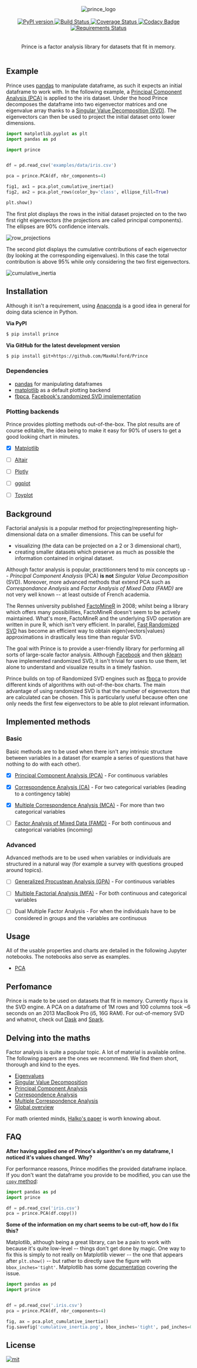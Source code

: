 <div align="center">
  <img src="doc/img/logo.png" alt="prince_logo"/>
</div>

<br/>

<div align="center">
  <a href="https://badge.fury.io/py/prince">
    <img src="https://badge.fury.io/py/prince.svg?style=flat-square" alt="PyPI version"/>
  </a>
  <a href="https://travis-ci.org/MaxHalford/Prince?branch=master">
    <img src="https://travis-ci.org/MaxHalford/Prince.svg?branch=master&style=flat-square" alt="Build Status"/>
  </a>
  <a href="https://coveralls.io/github/MaxHalford/Prince?branch=master">
    <img src="https://coveralls.io/repos/github/MaxHalford/Prince/badge.svg?branch=master&style=flat-square" alt="Coverage Status"/>
  </a>
  <a href="https://www.codacy.com/app/maxhalford25/Prince?utm_source=github.com&utm_medium=referral&utm_content=MaxHalford/Prince&utm_campaign=Badge_Grade">
    <img src="https://api.codacy.com/project/badge/Grade/d58aa963d6fa425b97d2b9364aecbba1?style=flat-square" alt="Codacy Badge"/>
  </a>
  <a href="https://requires.io/github/MaxHalford/Prince/requirements/?branch=master">
    <img src="https://requires.io/github/MaxHalford/Prince/requirements.svg?branch=master&style=flat-square" alt="Requirements Status"/>
  </a>
</div>

<br/>

<br/>
<div align="center">Prince is a factor analysis library for datasets that fit in memory.</div>
<br/>


## Example

Prince uses [pandas](http://pandas.pydata.org/) to manipulate dataframe, as such it expects an initial dataframe to work with. In the following example, a [Principal Component Analysis (PCA)](https://www.wikiwand.com/en/Principal_component_analysis) is applied to the iris dataset. Under the hood Prince decomposes the dataframe into two eigenvector matrices and one eigenvalue array thanks to a [Singular Value Decomposition (SVD)](https://www.wikiwand.com/en/Singular_value_decomposition). The eigenvectors can then be used to project the initial dataset onto lower dimensions.

```python
import matplotlib.pyplot as plt
import pandas as pd

import prince


df = pd.read_csv('examples/data/iris.csv')

pca = prince.PCA(df, nbr_components=4)

fig1, ax1 = pca.plot_cumulative_inertia()
fig2, ax2 = pca.plot_rows(color_by='class', ellipse_fill=True)

plt.show()
```

The first plot displays the rows in the initial dataset projected on to the two first right eigenvectors (the projections are called principal components). The ellipses are 90% confidence intervals.

![row_projections](doc/img/row_projections.png)

The second plot displays the cumulative contributions of each eigenvector (by looking at the corresponding eigenvalues). In this case the total contribution is above 95% while only considering the two first eigenvectors.

![cumulative_inertia](doc/img/cumulative_inertia.png)


## Installation

Although it isn't a requirement, using [Anaconda](https://www.continuum.io/downloads) is a good idea in general for doing data science in Python.

**Via PyPI**

```sh
$ pip install prince
```

**Via GitHub for the latest development version**

```sh
$ pip install git+https://github.com/MaxHalford/Prince
```

### Dependencies

- [pandas](http://pandas.pydata.org/) for manipulating dataframes
- [matplotlib](http://matplotlib.org/) as a default plotting backend
- [fbpca](http://fbpca.readthedocs.org/en/latest/), [Facebook's randomized SVD implementation](https://research.facebook.com/blog/fast-randomized-svd/)

### Plotting backends

Prince provides plotting methods out-of-the-box. The plot results are of course editable, the idea being to make it easy for 90% of users to get a good looking chart in minutes.

- [X] [Matplotlib](http://matplotlib.org/)
- [ ] [Altair](https://altair-viz.github.io/)
- [ ] [Plotly](https://plot.ly/)
- [ ] [ggplot](http://ggplot.yhathq.com/)
- [ ] [Toyplot](https://toyplot.readthedocs.io/en/stable/)


## Background

Factorial analysis is a popular method for projecting/representing high-dimensional data on a smaller dimensions. This can be useful for

- visualizing (the data can be projected on a 2 or 3 dimensional chart),
- creating smaller datasets which preserve as much as possible the information contained in original dataset.

Although factor analysis is popular, practitionners tend to mix concepts up -- *Principal Component Analysis* (PCA) **is not** *Singular Value Decomposition* (SVD). Moreover, more advanced methods that extend PCA such as *Correspondance Analysis* and *Factor Analysis of Mixed Data (FAMD)* are not very well known -- at least outside of French academia.

The Rennes university published [FactoMineR](http://factominer.free.fr/) in 2008; whilst being a library which offers many possibilities, FactoMineR doesn't seem to be actively maintained. What's more, FactoMineR and the underlying SVD operation are written in pure R, which isn't very efficient. In parallel, [Fast Randomized SVD](https://arxiv.org/pdf/1509.00296.pdf) has become an efficient way to obtain eigen{vectors|values} approximations in drastically less time than regular SVD.

The goal with Prince is to provide a user-friendly library for performing all sorts of large-scale factor analysis. Although [Facebook](https://research.facebook.com/blog/fast-randomized-svd/) and then [sklearn](http://scikit-learn.org/stable/modules/generated/sklearn.decomposition.RandomizedPCA.html) have implemented randomized SVD, it isn't trivial for users to use them, let alone to understand and visualize results in a timely fashion.

Prince builds on top of Randomized SVD engines such as [fbpca](https://github.com/facebook/fbpca) to provide different kinds of algorithms with out-of-the-box charts. The main advantage of using randomized SVD is that the number of eigenvectors that are calculated can be chosen. This is particularly useful because often one only needs the first few eigenvectors to be able to plot relevant information.


## Implemented methods

### Basic

Basic methods are to be used when there isn't any intrinsic structure between variables in a dataset (for example a series of questions that have nothing to do with each other).

- [X] [Principal Component Analysis (PCA)](https://www.wikiwand.com/en/Principal_component_analysis) - For continuous variables
- [X] [Correspondence Analysis (CA)](https://www.wikiwand.com/en/Correspondence_analysis) - For two categorical variables (leading to a contingency table)
- [X] [Multiple Correspondence Analysis (MCA)](https://www.wikiwand.com/en/Multiple_correspondence_analysis) - For more than two categorical variables
- [ ] [Factor Analysis of Mixed Data (FAMD)](https://www.wikiwand.com/en/Factor_analysis_of_mixed_data) - For both continuous and categorical variables (incoming)


### Advanced

Advanced methods are to be used when variables or individuals are structured in a natural way (for example a survey with questions grouped around topics).

- [ ] [Generalized Procustean Analysis (GPA)](https://www.wikiwand.com/en/Generalized_Procrustes_analysis) - For continuous variables
- [ ] [Multiple Factorial Analysis (MFA)](https://www.wikiwand.com/en/Multiple_factor_analysis) - For both continuous and categorical variables
- [ ] Dual Multiple Factor Analysis - For when the individuals have to be considered in groups and the variables are continuous


## Usage

All of the usable properties and charts are detailed in the following Jupyter notebooks. The notebooks also serve as examples.

- [PCA](doc/pca.ipynb)


## Perfomance

Prince is made to be used on datasets that fit in memory. Currently `fbpca` is the SVD engine. A PCA on a dataframe of 1M rows and 100 columns took ~6 seconds on an 2013 MacBook Pro (i5, 16G RAM). For out-of-memory SVD and whatnot, check out [Dask](http://dask.pydata.org/en/latest/array-api.html#dask.array.linalg.svd_compressed) and [Spark](https://spark.apache.org/docs/1.2.0/mllib-dimensionality-reduction.html).


## Delving into the maths

Factor analysis is quite a popular topic. A lot of material is available online. The following papers are the ones we recommend. We find them short, thorough and kind to the eyes.

- [Eigenvalues](doc/papers/Eigenvalues.pdf)
- [Singular Value Decomposition](doc/papers/SVD.pdf)
- [Principal Component Analysis](doc/papers/PCA.pdf)
- [Correspondence Analysis](doc/papers/CA.pdf)
- [Multiple Correspondence Analysis](doc/papers/MCA.pdf)
- [Global overview](doc/papers/Overview.pdf)

For math oriented minds, [Halko's paper](doc/papers/Halko.pdf) is worth knowing about.


## FAQ

**After having applied one of Prince's algorithm's on my dataframe, I noticed it's values changed. Why?**

For performance reasons, Prince modifies the provided dataframe inplace. If you don't want the dataframe you provide to be modified, you can use the [`copy` method](http://pandas.pydata.org/pandas-docs/stable/generated/pandas.DataFrame.copy.html):

```python
import pandas as pd
import prince

df = pd.read_csv('iris.csv')
pca = prince.PCA(df.copy())
```

**Some of the information on my chart seems to be cut-off, how do I fix this?**

Matplotlib, although being a great library, can be a pain to work with because it's quite low-level  -- things don't get done by magic. One way to fix this is simply to not really on Matplotlib viewer -- the one that appears after `plt.show()` -- but rather to directly save the figure with `bbox_inches='tight'`. Matplotlib has some [documentation](http://matplotlib.org/users/tight_layout_guide.html) covering the issue.

```python
import pandas as pd
import prince


df = pd.read_csv('.iris.csv')
pca = prince.PCA(df, nbr_components=4)

fig, ax = pca.plot_cumulative_inertia()
fig.savefig('cumulative_inertia.png', bbox_inches='tight', pad_inches=0.5)
```

## License

<a href="https://opensource.org/licenses/MIT">
<img src="http://img.shields.io/:license-mit-ff69b4.svg?style=flat-square" alt="mit"/>
</a>

